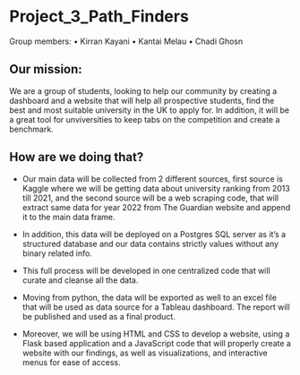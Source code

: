 # Project_3_Path_Finders

Group members:
•	Kirran Kayani
•	Kantai Melau
•	Chadi Ghosn

## Our mission:
We are a group of students, looking to help our community by creating a dashboard and a website that will help all prospective students, find the best and most suitable university in the UK to apply for. In addition, it will be a great tool for unviversities to keep tabs on the competition and create a benchmark.
 
## How are we doing that?
* Our main data will be collected from 2 different sources, first source is Kaggle where we will be getting data about university ranking from 2013 till 2021, and the second source will be a web scraping code, that will extract same data for year 2022 from The Guardian website and append it to the main data frame.

* In addition, this data will be deployed on a Postgres SQL server as it’s a structured database and our data contains strictly values without any binary related info.

* This full process will be developed in one centralized code that will curate and cleanse all the data.

* Moving from python, the data will be exported as well to an excel file that will be used as data source for a Tableau dashboard. The report will be published and used as a final product.

* Moreover, we will be using HTML and CSS to develop a website, using a Flask based application and a JavaScript code that will properly create a website with our findings, as well as visualizations, and interactive menus for ease of access.
